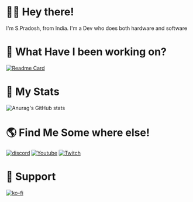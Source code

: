 # 🙋‍♂️ Hey there!
  I'm S.Pradosh, from India. I'm a Dev who does both hardware and software
  
# 🌱 What Have I been working on?
  [![Readme Card](https://github-readme-stats.vercel.app/api/pin?username=pradosh-arduino&repo=Melon-Language&show_owner=true)](https://github.com/pradosh-arduino/Melon-Language)
  
# 🌟 My Stats
  ![Anurag's GitHub stats](https://github-readme-stats.vercel.app/api?username=pradosh-arduino&show_icons=true&theme=cobalt)
 
# 🌎 Find Me Some where else!
  [![discord](https://img.shields.io/badge/-Discord-blueviolet?style=flat-square&logo=discord)](https://discord.gg/ChP4RMgcKG)
  [![Youtube](https://img.shields.io/badge/-Youtube-red?style=flat-square&logo=youtube)](https://www.youtube.com/channel/UC--vE8xV5vTVl4UMSq-q5ZA)
  [![Twitch](https://img.shields.io/badge/-Twitch-purple?style=flat-square&logo=twitch)](https://www.twitch.tv/itspradoshgame)
  
# 💖 Support
  [![ko-fi](https://ko-fi.com/img/githubbutton_sm.svg)](https://ko-fi.com/U7U1BKS5N)
